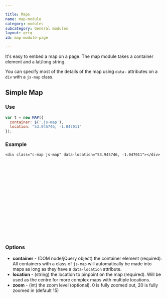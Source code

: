 ```yaml
---

title: Maps
name: map-module
category: modules
subcategory: General modules
layout: q+tq
id: map-module-page

---
```


<div class="lead"><p>It's easy to embed a map on a page. The map module takes a container element and a lat/long string.</p></div>

You can specify most of the details of the map using `data-` attributes on a `div` with a `js-map` class.

## Simple Map

### Use

```javascript
var t = new MAP({
  container: $('.js-map'),
  location: "53.945746, -1.047011"
});
```

### Example

```markup
<div class="c-map js-map" data-location="53.945746, -1.047011"></div>
```

<div class="c-map js-map" data-location="53.945746, -1.047011" style="height:240px; margin-bottom:20px;"></div>

### Options

 * **container** - (DOM node/jQuery object) the container element (required). All containers with a class of `js-map` will automatically be made into maps as long as they have a `data-location` attribute.
 * **location** - (string) the location to pinpoint on the map (required). Will be used as the centre for more complex maps with multiple locations.
 * **zoom** - (int) the zoom level (optional). 0 is fully zoomed out, 20 is fully zoomed in (default 15)
